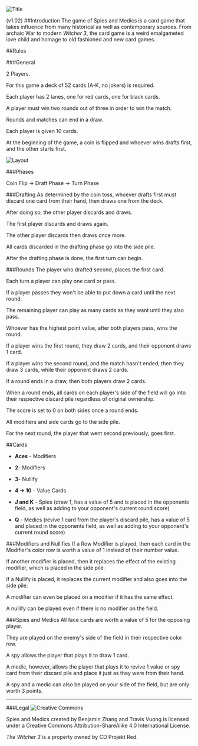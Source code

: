 ![Title](http://i.imgur.com/SMNA2xd.jpg)

(v1.02)
##Introduction
The game of Spies and Medics is a card game that takes influence from many historical as well as contemporary sources.
From archaic War to modern *Witcher 3*, the card game is a weird emalgameted love child and homage to old fashioned and new card games.

##Rules

###General

2 Players.

For this game a deck of 52 cards (A-K, no jokers) is required.

Each player has 2 lanes, one for red cards, one for black cards.

A player must win two rounds out of three in order to win the match.

Rounds and matches can end in a draw.

Each player is given 10 cards.

At the beginning of the game, a coin is flipped and whoever wins drafts first, and the other starts first.

![Layout](http://i.imgur.com/JJUynCQ.jpg)

###Phases

Coin Flip -> Draft Phase -> Turn Phase

###Drafting
As determined by the coin toss, whoever drafts first must discard one card from their hand, then draws one from the deck.

After doing so, the other player discards and draws.

The first player discards and draws again.

The other player discards then draws once more.

All cards discarded in the drafting phase go into the side pile.

After the drafting phase is done, the first turn can begin.

###Rounds
The player who drafted second, places the first card.

Each turn a player can play one card or pass.

If a player passes they won't be able to put down a card until the next round.

The remaining player can play as many cards as they want until they also pass.

Whoever has the highest point value, after both players pass, wins the round.

If a player wins the first round, they draw 2 cards, and their opponent draws 1 card.

If a player wins the second round, and the match hasn't ended, then they draw 3 cards, while their opponent draws 2 cards.

If a round ends in a draw, then both players draw 2 cards.

When a round ends, all cards on each player's side of the field will go into their respective discard pile regardless of original ownership.

The score is set to 0 on both sides once a round ends.

All modifiers and side cards go to the side pile.

For the next round, the player that went second previously, goes first.

##Cards
* **Aces** - Modifiers

* **2**- Modifiers

* **3**- Nullify

* **4 -> 10** - Value Cards

* **J and K** - Spies (draw 1, has a value of 5 and is placed in the opponents field, as well as adding to your opponent's current round score)

* **Q** - Medics (revive 1 card from the player's discard pile, has a value of 5 and placed in the opponents field, as well as adding to your opponent's current round score)


###Modifiers and Nullifies
If a Row Modifier is played, then each card in the Modifier's color row is worth a value of 1 instead of their number value.

If another modifier is placed, then it replaces the effect of the existing modifier, which is placed in the side pile.

If a Nullify is placed, it replaces the current modifier and also goes into the side pile.

A modifier can even be placed on a modifier if it has the same effect.

A nullify can be played even if there is no modifier on the field.

###Spies and Medics
All face cards are worth a value of 5 for the opposing player.

They are played on the enemy's side of the field in their respective color row.

A spy allows the player that plays it to draw 1 card.

A medic, however, allows the player that plays it to revive 1 value or spy card from their discard pile and place it just as they were from their hand.

A spy and a medic can also be played on your side of the field, but are only worth 3 points.

_______________________________________________________________________

###Legal
![Creative Commons](https://licensebuttons.net/l/by-sa/4.0/88x31.png)

Spies and Medics created by Benjamin Zhang and Travis Vuong is licensed under a Creative Commons Attribution-ShareAlike 4.0 International License.

*The Witcher 3* is a property owned by CD Projekt Red.
